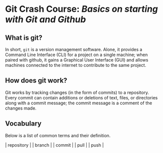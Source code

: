 # Git Crash Course: _Basics on starting with Git and Github_

## What is git?
In short, `git` is a version management software. 
Alone, it provides a Command Line Interface (CLI) for a project
on a single machine;
when paired with github, 
it gains a Graphical User Interface (GUI) and 
allows machines connected to the internet to contribute to the same project.

## How does git work?
Git works by tracking changes (in the form of commits) to a repository.
Every commit can contain additions or deletions of text, files, or directories
along with a commit message;
the commit message is a comment of the changes made.

## Vocabulary

Below is a list of common terms and their definition.

| repository | 
| branch |
| commit |
| pull | 
| push |

